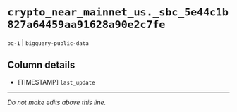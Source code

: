 # `crypto_near_mainnet_us._sbc_5e44c1b827a64459aa91628a90e2c7fe`
`bq-1` | `bigquery-public-data`

## Column details
* [TIMESTAMP] `last_update`

-------------------------------------------------------------------------------
*Do not make edits above this line.*
